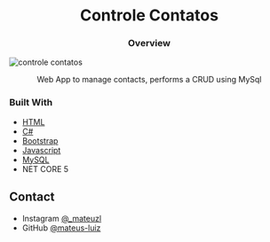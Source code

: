 <h1 align="center">Controle Contatos</h1>

<div align="center" ></div>

<h3 align="center">Overview</h3>

![controle contatos](https://user-images.githubusercontent.com/59563143/185221942-ae54a766-bbd6-4138-b3ca-c0f9cdbd7b91.gif)

<div align="center">
  Web App to manage contacts, performs a CRUD using MySql
</div>

### Built With

- [HTML](https://developer.mozilla.org/pt-BR/docs/Web/HTML)
- [C#](https://docs.microsoft.com/pt-br/dotnet/csharp/)
- [Bootstrap](https://getbootstrap.com)
- [Javascript](https://developer.mozilla.org/pt-BR/docs/Web/JavaScript)
- [MySQL](https://www.mysql.com)
- NET CORE 5

## Contact

- Instagram [@_mateuzl](https://www.instagram.com/_mateuzl/)
- GitHub [@mateus-luiz](https://{github.com/mateus-luiz})
